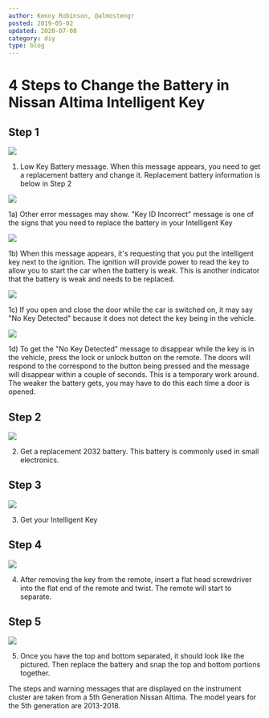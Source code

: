 ```yaml
---
author: Kenny Robinson, @almostengr
posted: 2019-05-02
updated: 2020-07-08
category: diy
type: blog
---
```


# 4 Steps to Change the Battery in Nissan Altima Intelligent Key

## Step 1

![](/images/2019.05.02-untitled-f002145.png)

1) Low Key Battery message. When this message appears, you need to get a replacement battery and change it. Replacement battery information is below in Step 2

![](/images/2019.05.02-untitled-f000449.png)

1a) Other error messages may show. "Key ID Incorrect" message is one of the signs that you need to replace the battery in your Intelligent Key

![](/images/2019.05.02-untitled-f000615.png)

1b) When this message appears, it's requesting that you put the intelligent key next to the ignition.  The ignition will provide power to read the key to allow you to start the car when the battery is weak. This is another indicator that the battery is weak and needs to be replaced.

![](/images/2019.05.02-untitled-f001567.png)

1c) If you open and close the door while the car is switched on, it may say "No Key Detected" because it does not detect the key being in the vehicle.

![](/images/2019.05.02-untitled-f001875.png)

1d) To get the "No Key Detected" message to disappear while the key is in the vehicle, press the lock or unlock button on the remote. The doors will respond to the correspond to the button being pressed and the message will disappear within a couple of seconds. This is a temporary work around. The weaker the battery gets, you may have to do this each time a door is opened.

## Step 2

![](/images/2019.05.02-20190402_102047.jpg)

2) Get a replacement 2032 battery. This battery is commonly used in small electronics. 

## Step 3

![](/images/2019.05.02-20190402_101838.jpg) 

3) Get your Intelligent Key

## Step 4

![](/images/2019.05.02-20190402_102004.jpg)

4) After removing the key from the remote, insert a flat head screwdriver into the flat end of the remote and twist. The remote will start to separate.

## Step 5

![](/images/2019.05.02-20190402_102036.jpg)

5) Once you have the top and bottom separated, it should look like the pictured.  Then replace the battery and snap the top and bottom portions together.

The steps and warning messages that are displayed on the instrument cluster are taken 
from a 5th Generation Nissan Altima. The model years for the 5th generation are 2013-2018.
